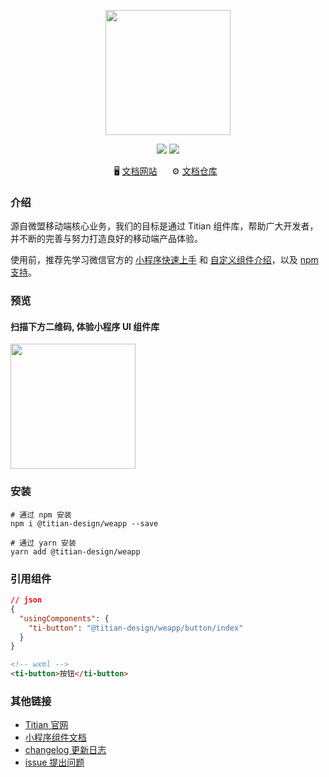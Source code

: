 <p align="center">
<img src="https://cdn2.weimob.com/saas/@assets/saas-fe-retail-h5-stc/image/titian/big-logo.svg" width="200" />
</p>

[//]: # 'TODO 发布到 npm 时需要'

<p align="center" style="text-align: center">
  <img src="https://img.shields.io/npm/v/titian-mp.svg?style=flat&color=fa2c19" />
  <img src="https://img.shields.io/npm/dm/titian-mp.svg?style=flat-square&color=green" />
</p>

<p align="center">
  🖥️&nbsp;<a href="https://titian.design.weimob.com/">文档网站</a>
  &nbsp;&nbsp;&nbsp;&nbsp;
  ⚙️&nbsp;<a href="https://github.com/weimob-tech/titian-mp">文档仓库</a>
  &nbsp;
</p>

### 介绍

源自微盟移动端核心业务，我们的目标是通过 Titian 组件库，帮助广大开发者，并不断的完善与努力打造良好的移动端产品体验。

使用前，推荐先学习微信官方的 [小程序快速上手](https://developers.weixin.qq.com/miniprogram/dev/framework/quickstart/) 和 [自定义组件介绍](https://developers.weixin.qq.com/miniprogram/dev/framework/custom-component/)，以及 [npm 支持](https://developers.weixin.qq.com/miniprogram/dev/devtools/npm.html)。

### 预览

#### 扫描下方二维码, 体验小程序 UI 组件库

<img src="https://cdn2.weimob.com/saas/saas-fe-sirius-orion-node/production/157/titian-mp-qrcode.png" width="200" />

### 安装

```shell
# 通过 npm 安装
npm i @titian-design/weapp --save

# 通过 yarn 安装
yarn add @titian-design/weapp
```

### 引用组件

```json
// json
{
  "usingComponents": {
    "ti-button": "@titian-design/weapp/button/index"
  }
}
```

```html
<!-- wxml -->
<ti-button>按钮</ti-button>
```

### 其他链接

- [Titian 官网](https://titian.design.weimob.com)
- [小程序组件文档](https://titian.design.weimob.com/docs/mini-program/components/start/quick-start)
- [changelog 更新日志](https://github.com/weimob-tech/titian-mp/blob/master/packages/weapp/CHANGELOG.md)
- [issue 提出问题](https://github.com/weimob-tech/titian-mp/issues)